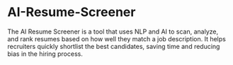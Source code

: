 # AI-Resume-Screener
The AI Resume Screener is a tool that uses NLP and AI to scan, analyze, and rank resumes based on how well they match a job description. It helps recruiters quickly shortlist the best candidates, saving time and reducing bias in the hiring process.
